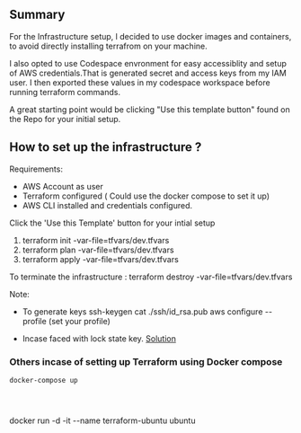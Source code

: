 ## Summary
For the Infrastructure setup, l decided to use docker images and containers, to avoid directly installing terrafrom on your machine.

I also opted to use Codespace envronment for easy accessiblity and setup of AWS credentials.That is generated secret and access keys from my IAM user. I then exported these values in my codespace workspace before running terraform commands.

A great starting point would be clicking "Use this template button" found on the Repo for your initial setup.


## How to set up the infrastructure ?

Requirements:
- AWS Account as user 
- Terraform configured ( Could use the docker compose to set it up)
- AWS CLI installed and credentials configured.

 Click the 'Use this Template' button for your intial setup 
 
 1. terraform init -var-file=tfvars/dev.tfvars
 2. terraform plan  -var-file=tfvars/dev.tfvars
 3. terraform apply -var-file=tfvars/dev.tfvars

To terminate the infrastructure :
terraform destroy -var-file=tfvars/dev.tfvars


Note: 
- To generate keys 
ssh-keygen
cat ./ssh/id_rsa.pub
aws configure --profile (set your profile)

- Incase faced with lock state key. [Solution](https://stackoverflow.com/questions/62189825/terraform-error-acquiring-the-state-lock-conditionalcheckfailedexception)













### Others incase of setting up Terraform using Docker compose
```docker-compose up ```

```docker-compose run --rm tf init
```

```docker compose run --rm tf fmt
```

```docker-compose run --rm tf validate
```


docker run -d -it --name terraform-ubuntu ubuntu


